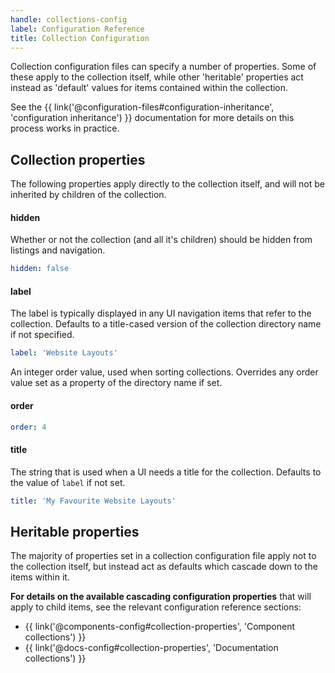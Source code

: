 ```yaml
---
handle: collections-config
label: Configuration Reference
title: Collection Configuration
---
```


Collection configuration files can specify a number of properties. Some of these apply to the collection itself, while other 'heritable' properties act instead as 'default' values for items contained within the collection.

See the {{ link('@configuration-files#configuration-inheritance', 'configuration inheritance') }} documentation for more details on this process works in practice.

## Collection properties

The following properties apply directly to the collection itself, and will not be inherited by children of the collection.

#### hidden

Whether or not the collection (and all it's children) should be hidden from listings and navigation.

```yaml
hidden: false
```

#### label

The label is typically displayed in any UI navigation items that refer to the collection. Defaults to a title-cased version of the collection directory name if not specified.

```yaml
label: 'Website Layouts'
```

An integer order value, used when sorting collections. Overrides any order value set as a property of the directory name if set.

#### order

```yaml
order: 4
```

#### title

The string that is used when a UI needs a title for the collection. Defaults to the value of `label` if not set.

```yaml
title: 'My Favourite Website Layouts'
```

## Heritable properties

The majority of properties set in a collection configuration file apply not to the collection itself, but instead act as defaults which cascade down to the items within it.

**For details on the available cascading configuration properties** that will apply to  child items, see the relevant configuration reference sections:

* {{ link('@components-config#collection-properties', 'Component collections') }}
* {{ link('@docs-config#collection-properties', 'Documentation collections') }}
